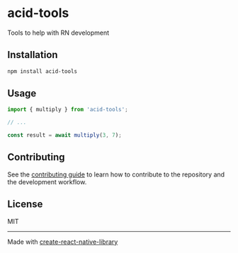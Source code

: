 # acid-tools

Tools to help with RN development

## Installation

```sh
npm install acid-tools
```

## Usage

```js
import { multiply } from 'acid-tools';

// ...

const result = await multiply(3, 7);
```

## Contributing

See the [contributing guide](CONTRIBUTING.md) to learn how to contribute to the repository and the development workflow.

## License

MIT

---

Made with [create-react-native-library](https://github.com/callstack/react-native-builder-bob)
